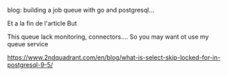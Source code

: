 blog: building a job queue with go and postgresql...

Et a la fin de l'article
But

This queue lack monitoring, connectors.... So you may want ot use my queue service

https://www.2ndquadrant.com/en/blog/what-is-select-skip-locked-for-in-postgresql-9-5/

